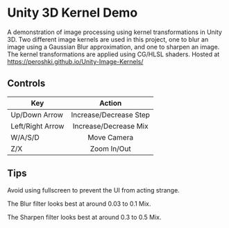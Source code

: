 # Unity 3D Kernel Demo

A demonstration of image processing using kernel transformations in Unity 3D. Two different image kernels are used in this project, one to blur an image using a Gaussian Blur approximation, and one to sharpen an image. The kernel transformations are applied using CG/HLSL shaders. Hosted at https://peroshki.github.io/Unity-Image-Kernels/

## Controls
| Key        | Action           |
| ------------- |:-------------:|
| Up/Down Arrow      | Increase/Decrease Step |
| Left/Right Arrow      | Increase/Decrease Mix      |
| W/A/S/D | Move Camera     |
| Z/X      | Zoom In/Out |

## Tips
Avoid using fullscreen to prevent the UI from acting strange.

The Blur filter looks best at around 0.03 to 0.1 Mix.

The Sharpen filter looks best at around 0.3 to 0.5 Mix.
